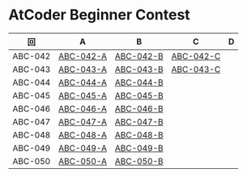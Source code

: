 # AtCoder Beginner Contest

| 回 | A | B | C | D |
|:---:|:---:|:---:|:---:|:---:|
| ABC-042 | [ABC-042-A](ABC-042-A.py) | [ABC-042-B](ABC-042-B.py) | [ABC-042-C](ABC-042-C.py) |  |
| ABC-043 | [ABC-043-A](ABC-043-A.py) | [ABC-043-B](ABC-043-B.py) | [ABC-043-C](ABC-043-C.py) |  |
| ABC-044 | [ABC-044-A](ABC-044-A.py) | [ABC-044-B](ABC-044-B.py) |  |  |
| ABC-045 | [ABC-045-A](ABC-045-A.py) | [ABC-045-B](ABC-045-B.py) |  |  |
| ABC-046 | [ABC-046-A](ABC-046-A.py) | [ABC-046-B](ABC-046-B.py) |  |  |
| ABC-047 | [ABC-047-A](ABC-047-A.py) | [ABC-047-B](ABC-047-B.py) |  |  |
| ABC-048 | [ABC-048-A](ABC-048-A.py) | [ABC-048-B](ABC-048-B.py) |  |  |
| ABC-049 | [ABC-049-A](ABC-049-A.py) | [ABC-049-B](ABC-049-B.py) |  |  |
| ABC-050 | [ABC-050-A](ABC-050-A.py) | [ABC-050-B](ABC-050-B.py) |  |  |
